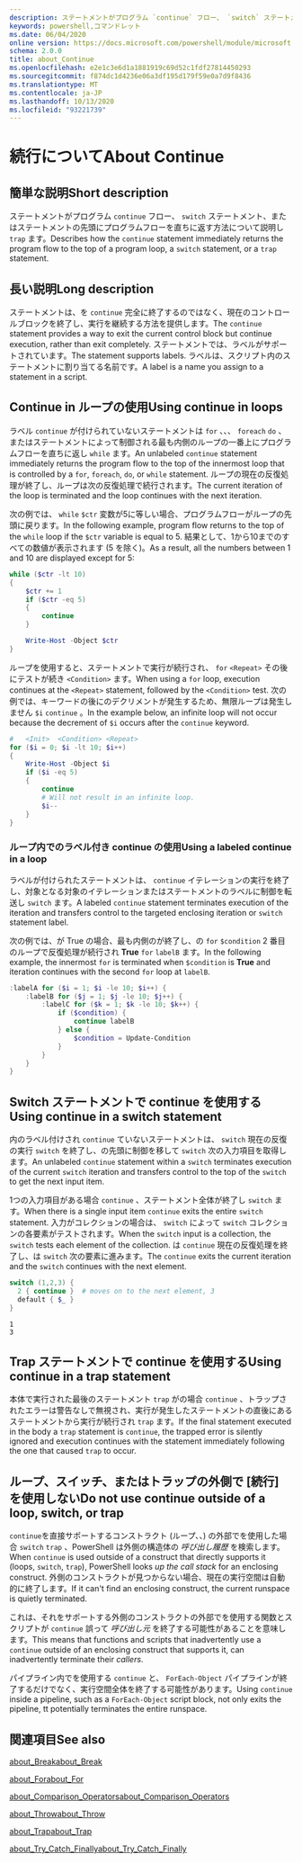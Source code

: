 ```yaml
---
description: ステートメントがプログラム `continue` フロー、 `switch` ステートメント、またはステートメントの先頭にプログラムフローを直ちに返す方法について説明し `trap` ます。
keywords: powershell,コマンドレット
ms.date: 06/04/2020
online version: https://docs.microsoft.com/powershell/module/microsoft.powershell.core/about/about_continue?view=powershell-6&WT.mc_id=ps-gethelp
schema: 2.0.0
title: about_Continue
ms.openlocfilehash: e2e1c3e6d1a1881919c69d52c1fdf27814450293
ms.sourcegitcommit: f874dc1d4236e06a3df195d179f59e0a7d9f8436
ms.translationtype: MT
ms.contentlocale: ja-JP
ms.lasthandoff: 10/13/2020
ms.locfileid: "93221739"
---
```

# <a name="about-continue"></a><span data-ttu-id="78328-104">続行について</span><span class="sxs-lookup"><span data-stu-id="78328-104">About Continue</span></span>

## <a name="short-description"></a><span data-ttu-id="78328-105">簡単な説明</span><span class="sxs-lookup"><span data-stu-id="78328-105">Short description</span></span>

<span data-ttu-id="78328-106">ステートメントがプログラム `continue` フロー、 `switch` ステートメント、またはステートメントの先頭にプログラムフローを直ちに返す方法について説明し `trap` ます。</span><span class="sxs-lookup"><span data-stu-id="78328-106">Describes how the `continue` statement immediately returns the program flow to the top of a program loop, a `switch` statement, or a `trap` statement.</span></span>

## <a name="long-description"></a><span data-ttu-id="78328-107">長い説明</span><span class="sxs-lookup"><span data-stu-id="78328-107">Long description</span></span>

<span data-ttu-id="78328-108">ステートメントは、を `continue` 完全に終了するのではなく、現在のコントロールブロックを終了し、実行を継続する方法を提供します。</span><span class="sxs-lookup"><span data-stu-id="78328-108">The `continue` statement provides a way to exit the current control block but continue execution, rather than exit completely.</span></span> <span data-ttu-id="78328-109">ステートメントでは、ラベルがサポートされています。</span><span class="sxs-lookup"><span data-stu-id="78328-109">The statement supports labels.</span></span>
<span data-ttu-id="78328-110">ラベルは、スクリプト内のステートメントに割り当てる名前です。</span><span class="sxs-lookup"><span data-stu-id="78328-110">A label is a name you assign to a statement in a script.</span></span>

## <a name="using-continue-in-loops"></a><span data-ttu-id="78328-111">Continue in ループの使用</span><span class="sxs-lookup"><span data-stu-id="78328-111">Using continue in loops</span></span>

<span data-ttu-id="78328-112">ラベル `continue` が付けられていないステートメントは `for` 、、、 `foreach` `do` 、またはステートメントによって制御される最も内側のループの一番上にプログラムフローを直ちに返し `while` ます。</span><span class="sxs-lookup"><span data-stu-id="78328-112">An unlabeled `continue` statement immediately returns the program flow to the top of the innermost loop that is controlled by a `for`, `foreach`, `do`, or `while` statement.</span></span> <span data-ttu-id="78328-113">ループの現在の反復処理が終了し、ループは次の反復処理で続行されます。</span><span class="sxs-lookup"><span data-stu-id="78328-113">The current iteration of the loop is terminated and the loop continues with the next iteration.</span></span>

<span data-ttu-id="78328-114">次の例では、 `while` `$ctr` 変数が5に等しい場合、プログラムフローがループの先頭に戻ります。</span><span class="sxs-lookup"><span data-stu-id="78328-114">In the following example, program flow returns to the top of the `while` loop if the `$ctr` variable is equal to 5.</span></span> <span data-ttu-id="78328-115">結果として、1から10までのすべての数値が表示されます (5 を除く)。</span><span class="sxs-lookup"><span data-stu-id="78328-115">As a result, all the numbers between 1 and 10 are displayed except for 5:</span></span>

```powershell
while ($ctr -lt 10)
{
    $ctr += 1
    if ($ctr -eq 5)
    {
        continue
    }

    Write-Host -Object $ctr
}
```

<span data-ttu-id="78328-116">ループを使用すると、ステートメントで実行が続行され、 `for` `<Repeat>` その後にテストが続き `<Condition>` ます。</span><span class="sxs-lookup"><span data-stu-id="78328-116">When using a `for` loop, execution continues at the `<Repeat>` statement, followed by the `<Condition>` test.</span></span> <span data-ttu-id="78328-117">次の例では、キーワードの後にのデクリメントが発生するため、無限ループは発生しません `$i` `continue` 。</span><span class="sxs-lookup"><span data-stu-id="78328-117">In the example below, an infinite loop will not occur because the decrement of `$i` occurs after the `continue` keyword.</span></span>

```powershell
#   <Init>  <Condition> <Repeat>
for ($i = 0; $i -lt 10; $i++)
{
    Write-Host -Object $i
    if ($i -eq 5)
    {
        continue
        # Will not result in an infinite loop.
        $i--
    }
}
```

### <a name="using-a-labeled-continue-in-a-loop"></a><span data-ttu-id="78328-118">ループ内でのラベル付き continue の使用</span><span class="sxs-lookup"><span data-stu-id="78328-118">Using a labeled continue in a loop</span></span>

<span data-ttu-id="78328-119">ラベルが付けられたステートメントは、 `continue` イテレーションの実行を終了し、対象となる対象のイテレーションまたはステートメントのラベルに制御を転送し `switch` ます。</span><span class="sxs-lookup"><span data-stu-id="78328-119">A labeled `continue` statement terminates execution of the iteration and transfers control to the targeted enclosing iteration or `switch` statement label.</span></span>

<span data-ttu-id="78328-120">次の例では、が True の場合、最も内側のが終了し、の `for` `$condition` 2 番目のループで反復処理が続行され **True** `for` `labelB` ます。</span><span class="sxs-lookup"><span data-stu-id="78328-120">In the following example, the innermost `for` is terminated when `$condition` is **True** and iteration continues with the second `for` loop at `labelB`.</span></span>

```powershell
:labelA for ($i = 1; $i -le 10; $i++) {
    :labelB for ($j = 1; $j -le 10; $j++) {
        :labelC for ($k = 1; $k -le 10; $k++) {
            if ($condition) {
                continue labelB
            } else {
                $condition = Update-Condition
            }
        }
    }
}
```

## <a name="using-continue-in-a-switch-statement"></a><span data-ttu-id="78328-121">Switch ステートメントで continue を使用する</span><span class="sxs-lookup"><span data-stu-id="78328-121">Using continue in a switch statement</span></span>

<span data-ttu-id="78328-122">内のラベル付けされ `continue` ていないステートメントは、 `switch` 現在の反復の実行 `switch` を終了し、の先頭に制御を移して `switch` 次の入力項目を取得します。</span><span class="sxs-lookup"><span data-stu-id="78328-122">An unlabeled `continue` statement within a `switch` terminates execution of the current `switch` iteration and transfers control to the top of the `switch` to get the next input item.</span></span>

<span data-ttu-id="78328-123">1つの入力項目がある場合 `continue` 、ステートメント全体が終了し `switch` ます。</span><span class="sxs-lookup"><span data-stu-id="78328-123">When there is a single input item `continue` exits the entire `switch` statement.</span></span>
<span data-ttu-id="78328-124">入力がコレクションの場合は、 `switch` によって `switch` コレクションの各要素がテストされます。</span><span class="sxs-lookup"><span data-stu-id="78328-124">When the `switch` input is a collection, the `switch` tests each element of the collection.</span></span> <span data-ttu-id="78328-125">は `continue` 現在の反復処理を終了し、は `switch` 次の要素に進みます。</span><span class="sxs-lookup"><span data-stu-id="78328-125">The `continue` exits the current iteration and the `switch` continues with the next element.</span></span>

```powershell
switch (1,2,3) {
  2 { continue }  # moves on to the next element, 3
  default { $_ }
}
```

```Output
1
3
```

## <a name="using-continue-in-a-trap-statement"></a><span data-ttu-id="78328-126">Trap ステートメントで continue を使用する</span><span class="sxs-lookup"><span data-stu-id="78328-126">Using continue in a trap statement</span></span>

<span data-ttu-id="78328-127">本体で実行された最後のステートメント `trap` がの場合 `continue` 、トラップされたエラーは警告なしで無視され、実行が発生したステートメントの直後にあるステートメントから実行が続行され `trap` ます。</span><span class="sxs-lookup"><span data-stu-id="78328-127">If the final statement executed in the body a `trap` statement is `continue`, the trapped error is silently ignored and execution continues with the statement immediately following the one that caused `trap` to occur.</span></span>

## <a name="do-not-use-continue-outside-of-a-loop-switch-or-trap"></a><span data-ttu-id="78328-128">ループ、スイッチ、またはトラップの外側で [続行] を使用しない</span><span class="sxs-lookup"><span data-stu-id="78328-128">Do not use continue outside of a loop, switch, or trap</span></span>

<span data-ttu-id="78328-129">`continue`を直接サポートするコンストラクト (ループ、、) の外部でを使用した場合 `switch` `trap` 、PowerShell は外側の構造体の _呼び出し履歴_ を検索します。</span><span class="sxs-lookup"><span data-stu-id="78328-129">When `continue` is used outside of a construct that directly supports it (loops, `switch`, `trap`), PowerShell looks _up the call stack_ for an enclosing construct.</span></span> <span data-ttu-id="78328-130">外側のコンストラクトが見つからない場合、現在の実行空間は自動的に終了します。</span><span class="sxs-lookup"><span data-stu-id="78328-130">If it can't find an enclosing construct, the current runspace is quietly terminated.</span></span>

<span data-ttu-id="78328-131">これは、それをサポートする外側のコンストラクトの外部でを使用する関数とスクリプトが `continue` 誤って _呼び出し元_ を終了する可能性があることを意味します。</span><span class="sxs-lookup"><span data-stu-id="78328-131">This means that functions and scripts that inadvertently use a `continue` outside of an enclosing construct that supports it, can inadvertently terminate their _callers_.</span></span>

<span data-ttu-id="78328-132">パイプライン内でを使用する `continue` と、 `ForEach-Object` パイプラインが終了するだけでなく、実行空間全体を終了する可能性があります。</span><span class="sxs-lookup"><span data-stu-id="78328-132">Using `continue` inside a pipeline, such as a `ForEach-Object` script block, not only exits the pipeline, tt potentially terminates the entire runspace.</span></span>

## <a name="see-also"></a><span data-ttu-id="78328-133">関連項目</span><span class="sxs-lookup"><span data-stu-id="78328-133">See also</span></span>

[<span data-ttu-id="78328-134">about_Break</span><span class="sxs-lookup"><span data-stu-id="78328-134">about_Break</span></span>](about_Break.md)

[<span data-ttu-id="78328-135">about_For</span><span class="sxs-lookup"><span data-stu-id="78328-135">about_For</span></span>](about_For.md)

[<span data-ttu-id="78328-136">about_Comparison_Operators</span><span class="sxs-lookup"><span data-stu-id="78328-136">about_Comparison_Operators</span></span>](about_Comparison_Operators.md)

[<span data-ttu-id="78328-137">about_Throw</span><span class="sxs-lookup"><span data-stu-id="78328-137">about_Throw</span></span>](about_Throw.md)

[<span data-ttu-id="78328-138">about_Trap</span><span class="sxs-lookup"><span data-stu-id="78328-138">about_Trap</span></span>](about_Trap.md)

[<span data-ttu-id="78328-139">about_Try_Catch_Finally</span><span class="sxs-lookup"><span data-stu-id="78328-139">about_Try_Catch_Finally</span></span>](about_Try_Catch_Finally.md)
